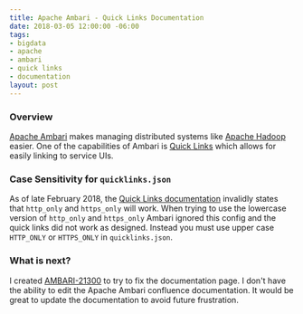 ```yaml
---
title: Apache Ambari - Quick Links Documentation
date: 2018-03-05 12:00:00 -06:00
tags:
- bigdata
- apache
- ambari
- quick links
- documentation
layout: post
---
```


### Overview
[Apache Ambari](https://ambari.apache.org/) makes managing distributed systems like [Apache Hadoop](https://hadoop.apache.org/) easier. One of the capabilities of Ambari is [Quick Links](https://cwiki.apache.org/confluence/display/AMBARI/Quick+Links) which allows for easily linking to service UIs. 

### Case Sensitivity for `quicklinks.json`
As of late February 2018, the [Quick Links documentation](https://cwiki.apache.org/confluence/display/AMBARI/Quick+Links) invalidly states that `http_only` and `https_only` will work. When trying to use the lowercase version of `http_only` and `https_only` Ambari ignored this config and the quick links did not work as designed. Instead you must use upper case `HTTP_ONLY` or `HTTPS_ONLY` in `quicklinks.json`. 

### What is next?
I created [AMBARI-21300](https://issues.apache.org/jira/browse/AMBARI-21300) to try to fix the documentation page. I don't have the ability to edit the Apache Ambari confluence documentation. It would be great to update the documentation to avoid future frustration.

